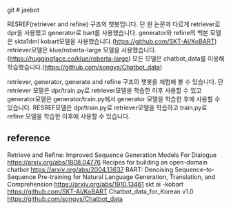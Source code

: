 git # jaebot


RESREF(retriever and refine) 구조의 챗봇입니다.
단 원 논문과 다르게 retriever로 dpr을 사용했고 generator로 bart를 사용했습니다.
generator와 refine의 백본 모델은 skta1dml kobart모델을 사용했습니다.(https://github.com/SKT-AI/KoBART)
retriever모델은 klue/roberta-large 모델을 사용했습니다. (https://huggingface.co/klue/roberta-large)
모든 모델은 chatbot_data를 이용해 학습했습니다.(https://github.com/songys/Chatbot_data)

retriever, generator, generate and refine 구조의 챗봇을 체험해 볼 수 있습니다.
단 retriever 모델은 dpr/train.py로 retriever모델을 학습한 이후 사용할 수 있고 generator모델은 generator/train.py에서 generator 모델을 학습한 후에 사용할 수 있습니다.
RESREF모델은 dpr/train.py로 retriever모델을 학습하고 train.py로 refine 모델을 학습한 이후에 사용할 수 있습니다.


## reference
Retrieve and Refine: Improved Sequence Generation Models For Dialogue
https://arxiv.org/abs/1808.04776
Recipes for building an open-domain chatbot
https://arxiv.org/abs/2004.13637
BART: Denoising Sequence-to-Sequence Pre-training for Natural Language Generation, Translation, and Comprehension
https://arxiv.org/abs/1910.13461
skt ai -kobart
https://github.com/SKT-AI/KoBART
Chatbot_data_for_Korean v1.0
https://github.com/songys/Chatbot_data
